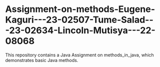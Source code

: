 # Assignment-on-methods-Eugene-Kaguri---23-02507-Tume-Salad---23-02634-Lincoln-Mutisya---22-08068
This repository contains a Java Assignment on methods_in_java, which demonstrates basic Java methods.
